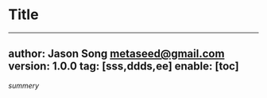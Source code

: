 # Title
---
author: Jason Song <metaseed@gmail.com>
version: 1.0.0
tag: [sss,ddds,ee]
enable: [toc]
---
*summery*
